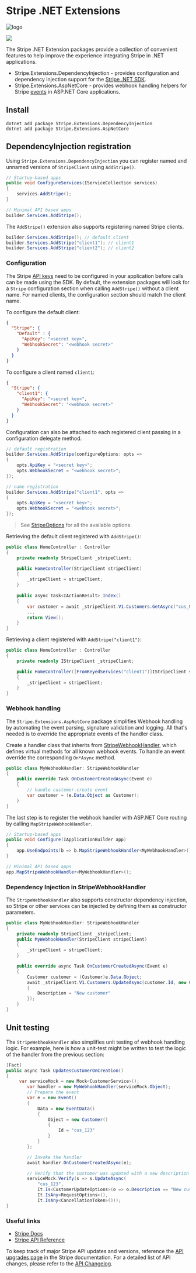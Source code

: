 # Stripe .NET Extensions

![logo](stripe_logo_blurple.png)

![](https://github.com/cecilphillip-stripe/stripe-dotnet-extensions/actions/workflows/build.yml/badge.svg)

The Stripe .NET Extension packages provide a collection of convenient features 
to help improve the experience integrating Stripe in .NET applications. 

- Stripe.Extensions.DependencyInjection - provides configuration and dependency injection support for the [Stripe .NET SDK](https://github.com/stripe/stripe-dotnet).
- Stripe.Extensions.AspNetCore - provides webhook handling helpers for Stripe [events](https://docs.stripe.com/api/events/types) in ASP.NET Core applications.


## Install

```shell
dotnet add package Stripe.Extensions.DependencyInjection
dotnet add package Stripe.Extensions.AspNetCore
```

## DependencyInjection registration

Using `Stripe.Extensions.DependencyInjection` you can register named and unnamed versions of `StripeClient` using `AddStripe()`.

```csharp
// Startup-based apps
public void ConfigureServices(IServiceCollection services)
{
    services.AddStripe();
}

// Minimal API based apps
builder.Services.AddStripe();
```

The `AddStripe()` extension also supports registering named Stripe clients.

```csharp
builder.Services.AddStripe(); // default client
builder.Services.AddStripe("client1"); // client1
builder.Services.AddStripe("client2"); // client2
```

### Configuration

The Stripe [API keys](https://docs.stripe.com/keys#obtain-api-keys) need to be configured in your application before calls can be made using the SDK.
By default, the extension packages will look for a `Stripe` configuration section when calling `AddStripe()` 
without a client name. For named clients, the configuration section should match the client name.

To configure the default client: 
```json
{
  "Stripe": { 
    "Default" : {
      "ApiKey": "<secret key>",
      "WebhookSecret": "<webhook secret>"
    }
  } 
}
```

To configure a client named `client1`:
```json
{
  "Stripe": {
    "client1": {
      "ApiKey": "<secret key>",
      "WebhookSecret": "<webhook secret>"
    }
  }
}
```

Configuration can also be attached to each registered client passing in a configuration delegate method.

```csharp
// default registration 
builder.Services.AddStripe(configureOptions: opts =>
{
    opts.ApiKey = "<secret key>";
    opts.WebhookSecret = "<webhook secret>";
});

// name registration 
builder.Services.AddStripe("client1", opts =>
{
    opts.ApiKey = "<secret key>";
    opts.WebhookSecret = "<webhook secret>";
});
```

> See [StripeOptions](src/Stripe.Extensions.DependencyInjection/StripeOptions.cs) for all the available options.

Retrieving the default client registered with `AddStripe()`: 

```csharp
public class HomeController : Controller
{
    private readonly StripeClient _stripeClient;

    public HomeController(StripeClient stripeClient)
    {
        _stripeClient = stripeClient;
    }
    
    public async Task<IActionResult> Index()
    {        
        var customer = await _stripeClient.V1.Customers.GetAsync("cus_NffrFeUfNV2Hib");        
        ...
        return View();
    } 
}
```

Retrieving a client registered with `AddStripe("client1")`:

```csharp
public class HomeController : Controller
{
    private readonly IStripeClient _stripeClient;

    public HomeController([FromKeyedServices("client1")]IStripeClient stripeClient)
    {
        _stripeClient = stripeClient;
    }
}
```

### Webhook handling

The `Stripe.Extensions.AspNetCore` package simplifies Webhook handling by automating the event parsing, signature validation and logging.
All that's needed is to override the appropriate events of the handler class.

Create a handler class that inherits from [StripeWebhookHandler](./src/Stripe.Extensions.AspNetCore/StripeWebhookHandler.cs), which defines virtual methods for all known webhook events.
To handle an event override the corresponding `On*Async` method.

```csharp
public class MyWebhookHandler: StripeWebhookHandler
{
    public override Task OnCustomerCreatedAsync(Event e)
    {
        // handle customer.create event
        var customer = (e.Data.Object as Customer);        
    }
}
```

The last step is to register the webhook handler with ASP.NET Core routing by calling `MapStripeWebhookHandler`.

```csharp
// Startup-based apps
public void Configure(IApplicationBuilder app)
{
    app.UseEndpoints(b => b.MapStripeWebhookHandler<MyWebhookHandler>());
}

// Minimal API based apps
app.MapStripeWebhookHandler<MyWebhookHandler>();
```

### Dependency Injection in StripeWebhookHandler

The `StripeWebhookHandler` also supports constructor dependency injection, so Stripe or other services can be injected by defining them as constructor parameters.

```csharp
public class MyWebhookHandler: StripeWebhookHandler
{
    private readonly StripeClient _stripeClient;
    public MyWebhookHandler(StripeClient stripeClient)
    {
        _stripeClient = stripeClient;
    }

    public override async Task OnCustomerCreatedAsync(Event e)
    {
        Customer customer = (Customer)e.Data.Object;
        await _stripeClient.V1.Customers.UpdateAsync(customer.Id, new CustomerUpdateOptions()
        {
            Description = "New customer"
        });
    }
}
```

## Unit testing

The `StripeWebhookHandler` also simplifies unit testing of webhook handling logic.
For example, here is how a unit-test might be written to test the logic of the handler from the previous section:

```csharp
[Fact]
public async Task UpdatesCustomerOnCreation()
{
     var serviceMock = new Mock<CustomerService>();
        var handler = new MyWebhookHandler(serviceMock.Object);
        // Prepare the event
        var e = new Event()
        {
            Data = new EventData()
            {
                Object = new Customer()
                {
                    Id = "cus_123"
                }
            }
        };

        // Invoke the handler
        await handler.OnCustomerCreatedAsync(e);

        // Verify that the customer was updated with a new description
        serviceMock.Verify(s => s.UpdateAsync(
            "cus_123",
            It.Is<CustomerUpdateOptions>(o => o.Description == "New customer"),
            It.IsAny<RequestOptions>(),
            It.IsAny<CancellationToken>()));
}
```


### Useful links
- [Stripe Docs](https://docs.stripe.com)
- [Stripe API Reference](https://docs.stripe.com/api)

To keep track of major Stripe API updates and versions, reference the 
[API upgrades page](https://docs.stripe.com/upgrades#api-versions) in the Stripe documentation. 
For a detailed list of API changes, please refer to the [API Changelog](https://docs.stripe.com/changelog).
